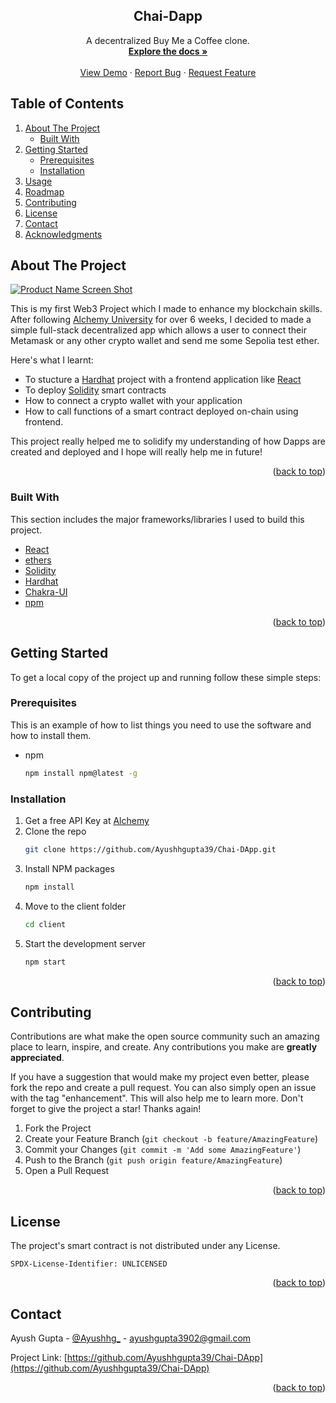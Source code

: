 <a name="readme-top"></a>

  <h2 align="center">Chai-Dapp</h2>

  <p align="center">
    A decentralized Buy Me a Coffee clone.
    <br />
    <a href="https://github.com/Ayushhgupta39/Chai-DApp"><strong>Explore the docs »</strong></a>
    <br />
    <br />
    <a href="https://ayush-chai-dapp.netlify.app/">View Demo</a>
    ·
    <a href="https://github.com/Ayushhgupta39/Chai-DApp/issues">Report Bug</a>
    ·
    <a href="https://github.com/Ayushhgupta39/Chai-DApp/issues">Request Feature</a>
  </p>
</div>



<!-- TABLE OF CONTENTS -->

## Table of Contents
  <ol>
    <li>
      <a href="#about-the-project">About The Project</a>
      <ul>
        <li><a href="#built-with">Built With</a></li>
      </ul>
    </li>
    <li>
      <a href="#getting-started">Getting Started</a>
      <ul>
        <li><a href="#prerequisites">Prerequisites</a></li>
        <li><a href="#installation">Installation</a></li>
      </ul>
    </li>
    <li><a href="#usage">Usage</a></li>
    <li><a href="#roadmap">Roadmap</a></li>
    <li><a href="#contributing">Contributing</a></li>
    <li><a href="#license">License</a></li>
    <li><a href="#contact">Contact</a></li>
    <li><a href="#acknowledgments">Acknowledgments</a></li>
  </ol>




<!-- ABOUT THE PROJECT -->
## About The Project

[![Product Name Screen Shot][product-screenshot]](https://example.com)

This is my first Web3 Project which I made to enhance my blockchain skills. After following [Alchemy University](https://university.alchemy.com/) for over 6 weeks, I decided to made a simple full-stack decentralized app which allows a user to connect their Metamask or any other crypto wallet and send me some Sepolia test ether.

Here's what I learnt:
* To stucture a [Hardhat](https://hardhat.org/) project with a frontend application like [React](https://react.dev/)
* To deploy [Solidity](https://soliditylang.org/) smart contracts
* How to connect a crypto wallet with your application
* How to call functions of a smart contract deployed on-chain using frontend.

This project really helped me to solidify my understanding of how Dapps are created and deployed and I hope will really help me in future!

<p align="right">(<a href="#readme-top">back to top</a>)</p>



### Built With

This section includes the major frameworks/libraries I used to build this project.

* [React](https://react.dev/)
* [ethers](https://docs.ethers.org/v5/)
* [Solidity](https://soliditylang.org/)
* [Hardhat](https://hardhat.org/)
* [Chakra-UI](https://chakra-ui.com/)
* [npm](https://www.npmjs.com/)


<p align="right">(<a href="#readme-top">back to top</a>)</p>



<!-- GETTING STARTED -->
## Getting Started

To get a local copy of the project up and running follow these simple steps:

### Prerequisites

This is an example of how to list things you need to use the software and how to install them.
* npm
  ```sh
  npm install npm@latest -g
  ```

### Installation

1. Get a free API Key at [Alchemy](https://dashboard.alchemy.com/)
2. Clone the repo
   ```sh
   git clone https://github.com/Ayushhgupta39/Chai-DApp.git
   ```
3. Install NPM packages
   ```sh
   npm install
   ```
4. Move to the client folder
   ```sh
   cd client
   ```
5. Start the development server
   ```sh
   npm start
   ```
    
<p align="right">(<a href="#readme-top">back to top</a>)</p>




<!-- CONTRIBUTING -->
## Contributing

Contributions are what make the open source community such an amazing place to learn, inspire, and create. Any contributions you make are **greatly appreciated**.

If you have a suggestion that would make my project even better, please fork the repo and create a pull request. You can also simply open an issue with the tag "enhancement". This will also help me to learn more.
Don't forget to give the project a star! Thanks again!

1. Fork the Project
2. Create your Feature Branch (`git checkout -b feature/AmazingFeature`)
3. Commit your Changes (`git commit -m 'Add some AmazingFeature'`)
4. Push to the Branch (`git push origin feature/AmazingFeature`)
5. Open a Pull Request

<p align="right">(<a href="#readme-top">back to top</a>)</p>



<!-- LICENSE -->
## License

The project's smart contract is not distributed under any License.
```
SPDX-License-Identifier: UNLICENSED 
```

<p align="right">(<a href="#readme-top">back to top</a>)</p>



<!-- CONTACT -->
## Contact

Ayush Gupta - [@Ayushhg_](https://twitter.com/Ayushhg_) - ayushgupta3902@gmail.com

Project Link: [https://github.com/Ayushhgupta39/Chai-DApp](https://github.com/Ayushhgupta39/Chai-DApp)

<p align="right">(<a href="#readme-top">back to top</a>)</p>



<!-- MARKDOWN LINKS & IMAGES -->
<!-- https://www.markdownguide.org/basic-syntax/#reference-style-links -->
[product-screenshot]: https://cdn.discordapp.com/attachments/1068043308238118912/1106450387810127962/image.png
